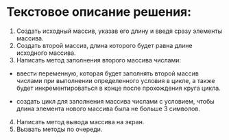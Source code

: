  # Текстовое описание решения: 

1. Создать исходный массив, указав его длину и введя сразу элементы массива.
2. Создать второй массив, длина которого будет равна длине исходного массива.
3. Написать метод заполнения второго массива числами:


* ввести переменную, которая будет заполнять второй массив числами при выполнении определенного условия в цикле, а также будет инкрементироваться в конце после прохождения круга цикла.

* создать цикл для заполнения массива числами с условием, чтобы длина элемента нового массива была не больше 3 символов.

4. Написать метод вывода массива на экран.
5. Вызвать методы по очереди. 